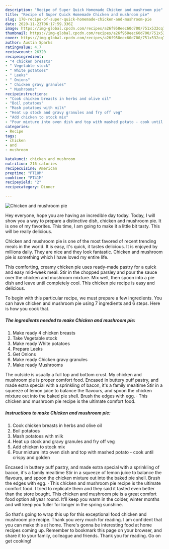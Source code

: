 ```yaml
---
description: "Recipe of Super Quick Homemade Chicken and mushroom pie"
title: "Recipe of Super Quick Homemade Chicken and mushroom pie"
slug: 170-recipe-of-super-quick-homemade-chicken-and-mushroom-pie
date: 2020-11-23T06:17:59.336Z
image: https://img-global.cpcdn.com/recipes/a26f958eec60d700/751x532cq70/chicken-and-mushroom-pie-recipe-main-photo.jpg
thumbnail: https://img-global.cpcdn.com/recipes/a26f958eec60d700/751x532cq70/chicken-and-mushroom-pie-recipe-main-photo.jpg
cover: https://img-global.cpcdn.com/recipes/a26f958eec60d700/751x532cq70/chicken-and-mushroom-pie-recipe-main-photo.jpg
author: Austin Sparks
ratingvalue: 4.7
reviewcount: 26320
recipeingredient:
- "4 chicken breasts"
- " Vegetable stock"
- " White potatoes"
- " Leeks"
- " Onions"
- " Chicken gravy granules"
- " Mushrooms"
recipeinstructions:
- "Cook chicken breasts in herbs and olive oil"
- "Boil potatoes"
- "Mash potatoes with milk"
- "Heat up stock and gravy granules and fry off veg"
- "Add chicken to stock mix"
- "Pour mixture into oven dish and top with mashed potato - cook until crispy and golden"
categories:
- Recipe
tags:
- chicken
- and
- mushroom

katakunci: chicken and mushroom 
nutrition: 216 calories
recipecuisine: American
preptime: "PT18M"
cooktime: "PT41M"
recipeyield: "2"
recipecategory: Dinner

---
```



![Chicken and mushroom pie](https://img-global.cpcdn.com/recipes/a26f958eec60d700/751x532cq70/chicken-and-mushroom-pie-recipe-main-photo.jpg)

Hey everyone, hope you are having an incredible day today. Today, I will show you a way to prepare a distinctive dish, chicken and mushroom pie. It is one of my favorites. This time, I am going to make it a little bit tasty. This will be really delicious.

Chicken and mushroom pie is one of the most favored of recent trending meals in the world. It is easy, it's quick, it tastes delicious. It is enjoyed by millions daily. They are nice and they look fantastic. Chicken and mushroom pie is something which I have loved my entire life.

This comforting, creamy chicken pie uses ready-made pastry for a quick and easy mid-week meal. Stir in the chopped parsley and pour the sauce over the chicken and mushroom mixture. Mix well, then spoon into a pie dish and leave until completely cool. This chicken pie recipe is easy and delicious.


To begin with this particular recipe, we must prepare a few ingredients. You can have chicken and mushroom pie using 7 ingredients and 6 steps. Here is how you cook that.

<!--inarticleads1-->

##### The ingredients needed to make Chicken and mushroom pie:

1. Make ready 4 chicken breasts
1. Take  Vegetable stock
1. Make ready  White potatoes
1. Prepare  Leeks
1. Get  Onions
1. Make ready  Chicken gravy granules
1. Make ready  Mushrooms


The outside is usually a full top and bottom crust. My chicken and mushroom pie is proper comfort food. Encased in buttery puff pastry, and made extra special with a sprinkling of bacon, it&#39;s a family mealtime Stir in a squeeze of lemon juice to balance the flavours, and spoon the chicken mixture out into the baked pie shell. Brush the edges with egg. · This chicken and mushroom pie recipe is the ultimate comfort food. 

<!--inarticleads2-->

##### Instructions to make Chicken and mushroom pie:

1. Cook chicken breasts in herbs and olive oil
1. Boil potatoes
1. Mash potatoes with milk
1. Heat up stock and gravy granules and fry off veg
1. Add chicken to stock mix
1. Pour mixture into oven dish and top with mashed potato - cook until crispy and golden


Encased in buttery puff pastry, and made extra special with a sprinkling of bacon, it&#39;s a family mealtime Stir in a squeeze of lemon juice to balance the flavours, and spoon the chicken mixture out into the baked pie shell. Brush the edges with egg. · This chicken and mushroom pie recipe is the ultimate comfort food. I tried to replicate them and they said it tasted even better than the store bought. This chicken and mushroom pie is a great comfort food option all year round. It&#39;ll keep you warm in the colder, winter months and will keep you fuller for longer in the spring sunshine. 

So that's going to wrap this up for this exceptional food chicken and mushroom pie recipe. Thank you very much for reading. I am confident that you can make this at home. There's gonna be interesting food at home recipes coming up. Remember to bookmark this page on your browser, and share it to your family, colleague and friends. Thank you for reading. Go on get cooking!
